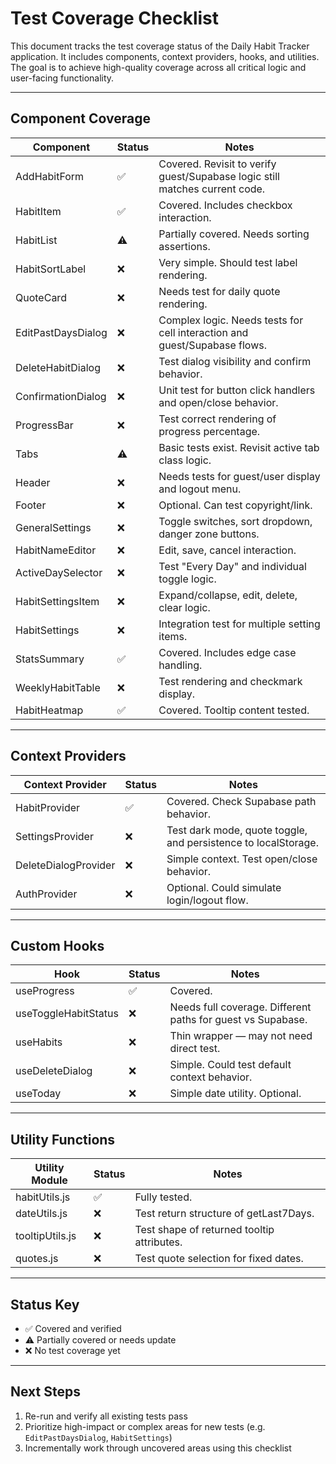 # Test Coverage Checklist

This document tracks the test coverage status of the Daily Habit Tracker application. It includes components, context providers, hooks, and utilities. The goal is to achieve high-quality coverage across all critical logic and user-facing functionality.

---

## Component Coverage

| Component                      | Status  | Notes |
|-------------------------------|---------|-------|
| AddHabitForm                  | ✅      | Covered. Revisit to verify guest/Supabase logic still matches current code. |
| HabitItem                     | ✅      | Covered. Includes checkbox interaction. |
| HabitList                     | ⚠️      | Partially covered. Needs sorting assertions. |
| HabitSortLabel                | ❌      | Very simple. Should test label rendering. |
| QuoteCard                     | ❌      | Needs test for daily quote rendering. |
| EditPastDaysDialog            | ❌      | Complex logic. Needs tests for cell interaction and guest/Supabase flows. |
| DeleteHabitDialog             | ❌      | Test dialog visibility and confirm behavior. |
| ConfirmationDialog            | ❌      | Unit test for button click handlers and open/close behavior. |
| ProgressBar                   | ❌      | Test correct rendering of progress percentage. |
| Tabs                          | ⚠️      | Basic tests exist. Revisit active tab class logic. |
| Header                        | ❌      | Needs tests for guest/user display and logout menu. |
| Footer                        | ❌      | Optional. Can test copyright/link. |
| GeneralSettings               | ❌      | Toggle switches, sort dropdown, danger zone buttons. |
| HabitNameEditor               | ❌      | Edit, save, cancel interaction. |
| ActiveDaySelector             | ❌      | Test "Every Day" and individual toggle logic. |
| HabitSettingsItem             | ❌      | Expand/collapse, edit, delete, clear logic. |
| HabitSettings                 | ❌      | Integration test for multiple setting items. |
| StatsSummary                  | ✅      | Covered. Includes edge case handling. |
| WeeklyHabitTable              | ❌      | Test rendering and checkmark display. |
| HabitHeatmap                  | ✅      | Covered. Tooltip content tested. |

---

## Context Providers

| Context Provider              | Status  | Notes |
|------------------------------|---------|-------|
| HabitProvider                | ✅      | Covered. Check Supabase path behavior. |
| SettingsProvider             | ❌      | Test dark mode, quote toggle, and persistence to localStorage. |
| DeleteDialogProvider         | ❌      | Simple context. Test open/close behavior. |
| AuthProvider                 | ❌      | Optional. Could simulate login/logout flow. |

---

## Custom Hooks

| Hook                          | Status  | Notes |
|------------------------------|---------|-------|
| useProgress                  | ✅      | Covered. |
| useToggleHabitStatus         | ❌      | Needs full coverage. Different paths for guest vs Supabase. |
| useHabits                    | ❌      | Thin wrapper — may not need direct test. |
| useDeleteDialog              | ❌      | Simple. Could test default context behavior. |
| useToday                     | ❌      | Simple date utility. Optional. |

---

## Utility Functions

| Utility Module               | Status  | Notes |
|-----------------------------|---------|-------|
| habitUtils.js               | ✅      | Fully tested. |
| dateUtils.js                | ❌      | Test return structure of getLast7Days. |
| tooltipUtils.js             | ❌      | Test shape of returned tooltip attributes. |
| quotes.js                   | ❌      | Test quote selection for fixed dates. |

---

## Status Key

- ✅ Covered and verified
- ⚠️ Partially covered or needs update
- ❌ No test coverage yet

---

## Next Steps

1. Re-run and verify all existing tests pass
2. Prioritize high-impact or complex areas for new tests (e.g. `EditPastDaysDialog`, `HabitSettings`)
3. Incrementally work through uncovered areas using this checklist